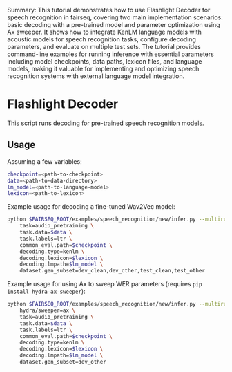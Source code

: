 Summary: This tutorial demonstrates how to use Flashlight Decoder for speech recognition in fairseq, covering two main implementation scenarios: basic decoding with a pre-trained model and parameter optimization using Ax sweeper. It shows how to integrate KenLM language models with acoustic models for speech recognition tasks, configure decoding parameters, and evaluate on multiple test sets. The tutorial provides command-line examples for running inference with essential parameters including model checkpoints, data paths, lexicon files, and language models, making it valuable for implementing and optimizing speech recognition systems with external language model integration.

# Flashlight Decoder

This script runs decoding for pre-trained speech recognition models.

## Usage

Assuming a few variables:

```bash
checkpoint=<path-to-checkpoint>
data=<path-to-data-directory>
lm_model=<path-to-language-model>
lexicon=<path-to-lexicon>
```

Example usage for decoding a fine-tuned Wav2Vec model:

```bash
python $FAIRSEQ_ROOT/examples/speech_recognition/new/infer.py --multirun \
    task=audio_pretraining \
    task.data=$data \
    task.labels=ltr \
    common_eval.path=$checkpoint \
    decoding.type=kenlm \
    decoding.lexicon=$lexicon \
    decoding.lmpath=$lm_model \
    dataset.gen_subset=dev_clean,dev_other,test_clean,test_other
```

Example usage for using Ax to sweep WER parameters (requires `pip install hydra-ax-sweeper`):

```bash
python $FAIRSEQ_ROOT/examples/speech_recognition/new/infer.py --multirun \
    hydra/sweeper=ax \
    task=audio_pretraining \
    task.data=$data \
    task.labels=ltr \
    common_eval.path=$checkpoint \
    decoding.type=kenlm \
    decoding.lexicon=$lexicon \
    decoding.lmpath=$lm_model \
    dataset.gen_subset=dev_other
```
